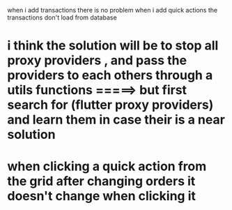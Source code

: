 when i add transactions there is no problem 
when i add quick actions the transactions don't load from database
# i think the solution will be to stop all proxy providers , and pass the providers to each others through a utils functions =====> but first search for (flutter proxy providers) and learn them in case their is a near solution

# when clicking a quick action from the grid after changing orders it doesn't change when clicking it 